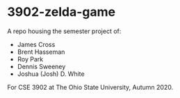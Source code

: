 # 3902-zelda-game

A repo housing the semester project of:
* James Cross
* Brent Hasseman
* Roy Park
* Dennis Sweeney
* Joshua (Josh) D. White

For CSE 3902 at The Ohio State University, Autumn 2020.
